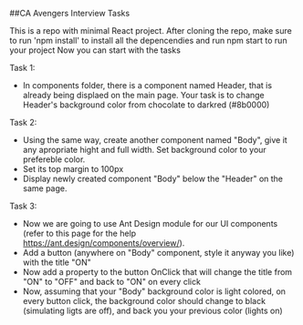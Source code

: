 ##CA Avengers Interview Tasks

This is a repo with minimal React project.
After cloning the repo, make sure to run 'npm install' to install all the depencendies and run npm start to run your project
Now you can start with the tasks

Task 1:
- In components folder, there is a component named Header, that is already being displaed on the main page. Your task is to change Header's background color from chocolate to darkred (#8b0000)

Task 2:
- Using the same way, create another component named "Body", give it any apropriate hight and full width. Set background color to your prefereble color.
- Set its top margin to 100px
- Display newly created component "Body" below the "Header" on the same page.

Task 3:
- Now we are going to use Ant Design module for our UI components (refer to this page for the help https://ant.design/components/overview/).
- Add a button (anywhere on "Body" component, style it anyway you like) with the title "ON"
- Now add a property to the button OnClick that will change the title from "ON" to "OFF" and back to "ON" on every click
- Now, assuming that your "Body" background color is light colored, on every button click, the background color should change to black (simulating ligts are off), and back you your previous color (lights on)

